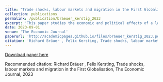 ```yaml
---
title: "Trade shocks, labour markets and migration in the First Globalisation"
collection: publications
permalink: /publication/braeuer_kerstig_2023
excerpt: 'This paper studies the economic and political effects of a large trade shock in agriculture—the grain invasion from the Americas—in Prussia during the first globalisation (1870-1913). We show that this shock led to a decline in the employment rate and overall income. However, we do not observe declining per capita income and political polarization, which we explain by a strong migration response. Our results suggest that the negative and persistent effects of trade shocks we see today are not a universal feature of globalisation, but depend on labour mobility. For our analysis, we digitize data from Prussian industrial and agricultural censuses on the county level and combine it with national trade data at the product level. We exploit the cross-regional variation in cultivated crops within Prussia and instrument with Italian and US trade data to isolate exogenous variation.'
date: 2023-09-01
venue: 'The Economic Journal'
paperurl: 'http://academicpages.github.io/files/braeuer_kerstig_2023.pdf'
citation: 'Richard Bräuer , Felix Kersting, Trade shocks, labour markets and migration in the First Globalisation, The Economic Journal, 2023'
---
```


[Download paper here](https://academic.oup.com/ej/advance-article/doi/10.1093/ej/uead068/7258817)

Recommended citation: Richard Bräuer , Felix Kersting, Trade shocks, labour markets and migration in the First Globalisation, The Economic Journal, 2023